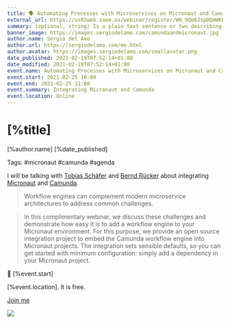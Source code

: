 ```yaml
---
title: 🗣 Automating Processes with Microservices on Micronaut and Camunda 
external_url: https://us02web.zoom.us/webinar/register/WN_9Qo6JspDQmWKb2t6v1UtIA
summary: (optional, string) Is a plain text sentence or two describing the item.
banner_image: https://images.sergiodelamo.com/camundaandmicronaut.jpg
author.name: Sergio del Amo
author.url: https://sergiodelamo.com/me.html
author.avatar: https://images.sergiodelamo.com/smallavatar.png 
date_published: 2021-02-19T07:52:14+01:00
date_modified: 2021-02-19T07:52:14+01:00
event.name: Automating Processes with Microservices on Micronaut and Camunda 
event.start: 2021-02-25 10:00
event.end: 2021-02-25 11:00
event.summary: Integrating Micronaut and Camunda
event.location: Online
---
```


# [%title]

[%author.name] [%date_published]

Tags: #micronaut #camunda #agenda

I will be talking with [Tobias Schäfer](https://twitter.com/toschaef) and [Bernd Rücker](https://twitter.com/berndruecker) about integrating [Micronaut](https://micronaut.io) and [Camunda](https://camunda.com).

> Workflow engines can complement modern microservice architectures to address common challenges. 

> In this complimentary webinar, we discuss these challenges and demonstrate how easy it is to add a workflow engine to your Micronaut environment. For this purpose, we provide an open source integration project to embed the Camunda workflow engine into Micronaut projects. The integration sets sensible defaults, so you can get started with minimum configuration: simply add a dependency in your Micronaut project.

📅 [%event.start]

[%event.location]. It is free.

[Join me]([%external_url])

![]([%banner_image])

